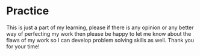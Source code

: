 # Practice
This is just a part of my learning, please if there is any opinion or any better way of perfecting my work then please be happy to let me know  about the flaws of my work so I can develop problem solving skills as well. Thank you for your time!

